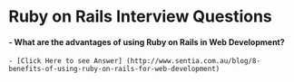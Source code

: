 # Ruby on Rails Interview Questions

#### - What are the advantages of using Ruby on Rails in Web Development?
    - [Click Here to see Answer] (http://www.sentia.com.au/blog/8-benefits-of-using-ruby-on-rails-for-web-development)

